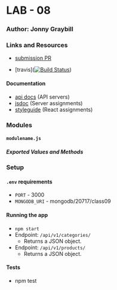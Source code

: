 # LAB - 08

### Author: Jonny Graybill

### Links and Resources
* [submission PR](https://github.com/401-advanced-javascript-jonnygraybill/lab-08/pull/1) 

* [travis]([![Build Status](https://www.travis-ci.com/401-advanced-javascript-jonnygraybill/lab-08.svg?branch=part-1)](https://www.travis-ci.com/401-advanced-javascript-jonnygraybill/lab-08))

#### Documentation
* [api docs](http://xyz.com) (API servers)
* [jsdoc](http://xyz.com) (Server assignments)
* [styleguide](http://xyz.com) (React assignments)

### Modules
#### `modulename.js`
##### Exported Values and Methods


### Setup
#### `.env` requirements
* `PORT` -  3000
* `MONGODB_URI` - mongodb/20717/class09

#### Running the app
* `npm start`
* Endpoint: `/api/v1/categories/`
  * Returns a JSON object.
* Endpoint: `/api/v1/products/`
  * Returns a JSON object.
  
#### Tests
* npm test
